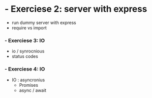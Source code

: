 # - Exerciese 2: server with express

- run dummy server with express
- require vs import

### - Exerciese 3: IO

- io / synrocnious
- status codes

### - Exerciese 4: IO

- IO : asyncronius
  - Promises
  - async / await
